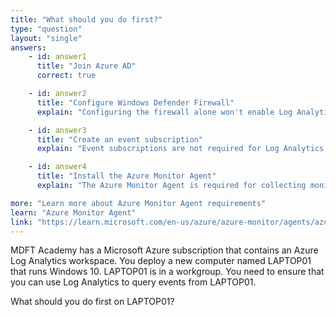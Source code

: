 ```yaml
---
title: "What should you do first?"
type: "question"
layout: "single"
answers:
    - id: answer1
      title: "Join Azure AD"
      correct: true

    - id: answer2
      title: "Configure Windows Defender Firewall"
      explain: "Configuring the firewall alone won't enable Log Analytics queries. Windows Defender Firewall is a network security system that monitors and controls incoming and outgoing network traffic, but configuring it does not establish the required authentication and connectivity to Azure Log Analytics."

    - id: answer3
      title: "Create an event subscription"
      explain: "Event subscriptions are not required for Log Analytics queries. Event subscriptions are used to route events from an event source to a destination for event handling and automation, which is unrelated to querying logs from a workgroup computer."

    - id: answer4
      title: "Install the Azure Monitor Agent"
      explain: "The Azure Monitor Agent is required for collecting monitoring data from the operating system and sending it to Azure Monitor, but it requires proper authentication through Azure AD to function correctly. You must first join the device to Azure AD."

more: "Learn more about Azure Monitor Agent requirements"
learn: "Azure Monitor Agent"
link: "https://learn.microsoft.com/en-us/azure/azure-monitor/agents/azure-monitor-agent-windows-client?utm_source=chatgpt.com"
---
```

MDFT Academy has a Microsoft Azure subscription that contains an Azure Log Analytics workspace. You deploy a new computer named LAPTOP01 that runs Windows 10. LAPTOP01 is in a workgroup. You need to ensure that you can use Log Analytics to query events from LAPTOP01.

What should you do first on LAPTOP01?
